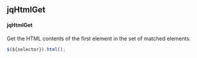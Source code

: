 ## jqHtmlGet
#### jqHtmlGet
Get the HTML contents of the first element in the set of matched elements.
```javascript
$(${selector}).html();
```